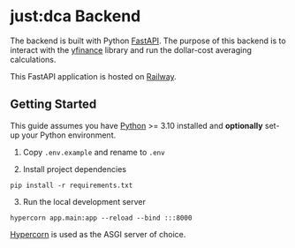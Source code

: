 # just:dca Backend

The backend is built with Python [FastAPI](https://fastapi.tiangolo.com/). The purpose of this backend is to interact with the [yfinance](https://github.com/ranaroussi/yfinance) library and run the dollar-cost averaging calculations.

This FastAPI application is hosted on [Railway](https://railway.com/).

## Getting Started

This guide assumes you have [Python](https://www.python.org/) >= 3.10 installed and **optionally** set-up your Python environment.

1. Copy `.env.example` and rename to `.env`

2. Install project dependencies

```shell
pip install -r requirements.txt
```

3. Run the local development server

```shell
hypercorn app.main:app --reload --bind :::8000
```

[Hypercorn](https://pypi.org/project/Hypercorn/) is used as the ASGI server of choice.
